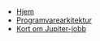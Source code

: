 <!-- docs/_sidebar.md -->

* [Hjem](/)
* [Programvarearkitektur](arkitektur.md)
* [Kort om Jupiter-jobb](jupiter.md)
